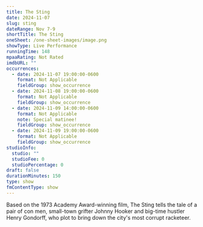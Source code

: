 ```yaml
---
title: The Sting
date: 2024-11-07
slug: sting
dateRange: Nov 7-9
shortTitle: The Sting
oneSheet: /one-sheet-images/image.png
showType: Live Performance
runningTime: 148
mpaaRating: Not Rated
imdbURL: ""
occurrences:
  - date: 2024-11-07 19:00:00-0600
    format: Not Applicable
    fieldGroup: show_occurrence
  - date: 2024-11-08 19:00:00-0600
    format: Not Applicable
    fieldGroup: show_occurrence
  - date: 2024-11-09 14:00:00-0600
    format: Not Applicable
    note: Special matinee!
    fieldGroup: show_occurrence
  - date: 2024-11-09 19:00:00-0600
    format: Not Applicable
    fieldGroup: show_occurrence
studioInfo:
  studio: ""
  studioFee: 0
  studioPercentage: 0
draft: false
durationMinutes: 150
type: show
fmContentType: show
---
```

Based on the 1973 Academy Award-winning film, The Sting tells the tale of a pair of con men, small-town grifter Johnny Hooker and big-time hustler Henry Gondorff, who plot to bring down the city's most corrupt racketeer.
